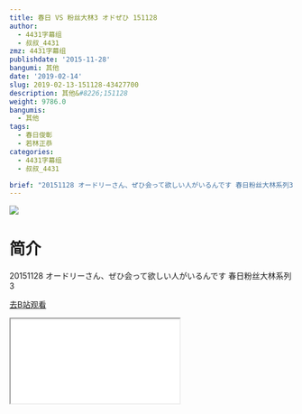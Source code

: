```yaml
---
title: 春日 VS 粉丝大林3 オドぜひ 151128
author:
  - 4431字幕组
  - 叔叔_4431
zmz: 4431字幕组
publishdate: '2015-11-28'
bangumi: 其他
date: '2019-02-14'
slug: 2019-02-13-151128-43427700
description: 其他&#8226;151128
weight: 9786.0
bangumis:
  - 其他
tags:
  - 春日俊彰
  - 若林正恭
categories:
  - 4431字幕组
  - 叔叔_4431

brief: "20151128 オードリーさん、ぜひ会って欲しい人がいるんです 春日粉丝大林系列3"
---
```

![](https://i.imgur.com/eBwcVbG.jpg)
# 简介  
20151128 オードリーさん、ぜひ会って欲しい人がいるんです
春日粉丝大林系列3  

[去B站观看](https://www.bilibili.com/video/av43427700/)
<div class ="resp-container"><iframe class="testiframe" src="//player.bilibili.com/player.html?aid=43427700"", scrolling="no", allowfullscreen="true" > </iframe></div> 
